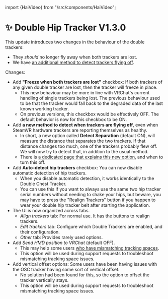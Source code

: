 ﻿---
date: 2024-08-30T22:00
---
import {HaiVideo} from "/src/components/HaiVideo";

# ✨ Double Hip Tracker V1.3.0

This update introduces two changes in the behaviour of the double trackers:
- They *should* no longer fly away when both trackers are lost.
- We have [an additional method to detect trackers flying off](/docs/products/double-hip-tracker/v1.3-new-detection-method).

<HaiVideo src="../docs/products/double-hip-tracker/img/dhtv130-f.mp4"></HaiVideo>

Changes:
- Add **"Freeze when both trackers are lost"** checkbox: If both trackers of any given double tracker are lost, then the tracker will freeze in place.
  - This new behaviour may be more in line with VRChat's current handling of single trackers being lost. The previous behaviour used to be that the tracker
    would fall back to the degraded data of the last known working tracker.
  - On previous versions, this checkbox would be effectively OFF. The default behavior is now for this checkbox to be ON.
- Add **a new method to detect when trackers are flying off**, even when SteamVR hardware trackers are reporting themselves as healthy.
  - In short, a new option called **Detect Separation** (default ON), will measure the distance that separates the two trackers. If
    that distance changes too much, one of the trackers probably flew off. We will now try to detect that, in addition to the usual method.
  - There is [a dedicated page that explains this new option](/docs/products/double-hip-tracker/v1.3-new-detection-method), and when to turn this off.
- Add **Auto-detect hip trackers** checkbox: You can now disable automatic detection of hip trackers.
  - When you disable automatic detection, it works identically to the Double Chest Tracker.
  - You can use this if you want to always use the same two hip tracker serial numbers without needing to shake your hips, but beware,
    you may have to press the "Realign Trackers" button if you happen to wear your double hip tracker belt after starting the application.
- The UI is now organized across tabs.
  - *Align trackers* tab: For normal use. It has the buttons to realign trackers.
  - *Edit trackers* tab: Configure which Double Trackers are enabled, and their configuration.
  - *Other* tab: Provides rarely used options.
- Add *Send HMD position to VRChat* (default OFF).
  - This may help some users [who have mismatching tracking spaces](https://docs.vrchat.com/docs/osc-trackers#receiving-head-data).
  - This option will be used during support requests to troubleshoot mismatching tracking space issues.
- Add vertical offset options: Some users have been having issues with the OSC tracker having some sort of vertical offset.
  - No solution had been found for this, so the option to offset the tracker vertically stays.
  - This option will be used during support requests to troubleshoot mismatching tracking space issues.
